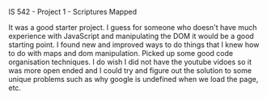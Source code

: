 IS 542 - Project 1 - Scriptures Mapped

It was a good starter project. I guess for someone who doesn't have much experience with JavaScript and manipulating the DOM it would be a good starting point. I found new and improved ways to do things that I knew how to do with maps and dom manipulation. Picked up some good code organisation techniques. I do wish I did not have the youtube vidoes so it was more open ended and I could try and figure out the solution to some unique problems such as why google is undefined when we load the page, etc. 

